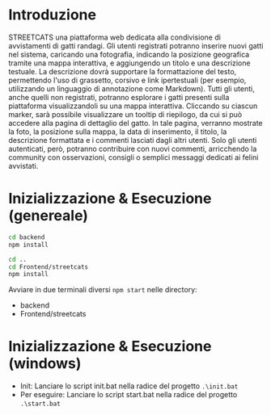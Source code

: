 # Introduzione
STREETCATS una piattaforma web dedicata alla condivisione di avvistamenti di 
gatti randagi. Gli utenti registrati potranno inserire nuovi gatti nel sistema, caricando una fotografia, 
indicando la posizione geografica tramite una mappa interattiva, e aggiungendo un titolo e una 
descrizione testuale. La descrizione dovrà supportare la formattazione del testo, permettendo l'uso 
di grassetto, corsivo e link ipertestuali (per esempio, utilizzando un linguaggio di annotazione come 
Markdown). 
Tutti gli utenti, anche quelli non registrati, potranno esplorare i gatti presenti sulla piattaforma 
visualizzandoli su una mappa interattiva. Cliccando su ciascun marker, sarà possibile visualizzare un 
tooltip di riepilogo, da cui si può accedere alla pagina di dettaglio del gatto. In tale pagina, verranno 
mostrate la foto, la posizione sulla mappa, la data di inserimento, il titolo, la descrizione formattata 
e i commenti lasciati dagli altri utenti. Solo gli utenti autenticati, però, potranno contribuire con 
nuovi commenti, arricchendo la community con osservazioni, consigli o semplici messaggi dedicati 
ai felini avvistati.

# Inizializzazione & Esecuzione (genereale)

```bash
cd backend
npm install
```

```bash
cd ..
cd Frontend/streetcats
npm install
```

Avviare in due terminali diversi `npm start` nelle directory:
- backend
- Frontend/streetcats

# Inizializzazione & Esecuzione (windows)
- Init: Lanciare lo script init.bat nella radice del progetto `.\init.bat`
- Per eseguire: Lanciare lo script start.bat nella radice del progetto `.\start.bat`